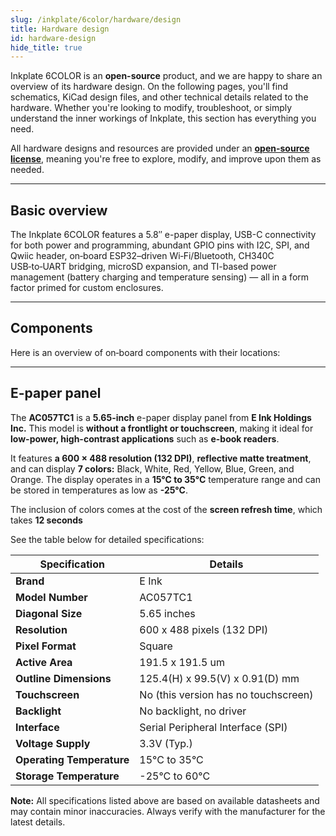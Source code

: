 ```yaml
---
slug: /inkplate/6color/hardware/design
title: Hardware design
id: hardware-design
hide_title: true
---
```


<SectionTitle title="Hardware design" backgroundImage="/img/inkplate_6_motion/6_motion_hw.png" />

Inkplate 6COLOR is an **open-source** product, and we are happy to share an overview of its hardware design. On the following pages, you'll find schematics, KiCad design files, and other technical details related to the hardware. Whether you're looking to modify, troubleshoot, or simply understand the inner workings of Inkplate, this section has everything you need.  

<InfoBox>All hardware designs and resources are provided under an [**open-source license**](https://github.com/SolderedElectronics/Soldered-Inkplate-6-COLOR-hardware-design/blob/main/LICENSE.md), meaning you're free to explore, modify, and improve upon them as needed.</InfoBox>  

---

## Basic overview

The Inkplate 6COLOR features a 5.8″ e-paper display, USB-C connectivity for both power and programming, abundant GPIO pins with I2C, SPI, and Qwiic header, on‑board ESP32–driven Wi‑Fi/Bluetooth, CH340C USB‑to‑UART bridging, microSD expansion, and TI-based power management (battery charging and temperature sensing) — all in a form factor primed for custom enclosures.

---

## Components

Here is an overview of on‑board components with their locations:
<CenteredImage src="/img/6color/placeholder.jpg" alt="Inkplate 6COLOR front" caption="Inkplate 6COLOR front" width="400px" />
<CenteredImage src="/img/6color/placeholder.jpg" alt="Inkplate 6COLOR back" caption="Inkplate 6COLOR back" width="400px" />

---

## E-paper panel

The **AC057TC1** is a **5.65-inch** e-paper display panel from **E Ink Holdings Inc.** This model is **without a frontlight or touchscreen**, making it ideal for **low-power, high-contrast applications** such as **e-book readers**.  

It features **a 600 × 488 resolution (132 DPI)**, **reflective matte treatment**, and can display **7 colors:** Black, White, Red, Yellow, Blue, Green, and Orange. The display operates in a **15°C to 35°C** temperature range and can be stored in temperatures as low as **-25°C**.  

The inclusion of colors comes at the cost of the **screen refresh time**, which takes **12 seconds**

See the table below for detailed specifications:  

| **Specification**     | **Details**                                               |
|-----------------------|-----------------------------------------------------------|
| **Brand**             | E Ink                                                     |
| **Model Number**      | AC057TC1                                                  |
| **Diagonal Size**     | 5.65 inches                                               |
| **Resolution**        | 600 x 488 pixels (132 DPI)                                  |
| **Pixel Format**      | Square                                                    |
| **Active Area**       | 191.5 x 191.5 um                                          |
| **Outline Dimensions**| 125.4(H) x 99.5(V) x 0.91(D) mm                             |
| **Touchscreen**       | No (this version has no touchscreen)                      |
| **Backlight**         | No backlight, no driver                                   |
| **Interface**         | Serial Peripheral Interface (SPI)                         |
| **Voltage Supply**    | 3.3V (Typ.)                                               |
| **Operating Temperature** | 15°C to 35°C                                          |
| **Storage Temperature**   | -25°C to 60°C                                          |

<InfoBox>**Note:** All specifications listed above are based on available datasheets and may contain minor inaccuracies. Always verify with the manufacturer for the latest details.</InfoBox>